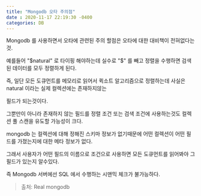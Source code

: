 ```yaml
---
title: "Mongodb 오타 주의점"
date : 2020-11-17 22:19:30 -0400
categories: DB
---
```



Mongodb 를 사용하면서 오타에 관련된 주의 할점은 오타에 대한 대비책이 전혀없다는것.

예를들어 "$natural" 로 타이핑 해야하는데 실수로 "$" 를 빼고 정렬을 수행하면 검색된 데이터를 모두 정렬하게 된다.

즉, 일단 모든 도큐먼트를 메모리로 읽어서 퀵소트 알고리즘으로 정렬하는데 사실은 natural 이라는 실제 컬렉션에는 존재하지않는

필드가 되는것이다.

그뿐만이 아니라 존재하지 않는 필드를 정렬 조건 또는 검색 조건에 사용하는것도 컬렉션 풀 스캔을 유도할 가능성이 크다.

mongodb 는 컬렉션에 대해 정해진 스키마 정보가 없기때문에 어떤 컬렉션이 어떤 필드를 가졌는지에 대한 메타 정보가 없다.

그래서 사용자가 어떤 필드의 이름으로 조건으로 사용하면 모든 도큐먼트를 읽어봐야 그 필드가 있는지 알수있다.

즉 Mongodb 서버에선 SQL 에서 수행하는 시맨믹 체크가 불가능하다.

> 출처: Real mongodb 
